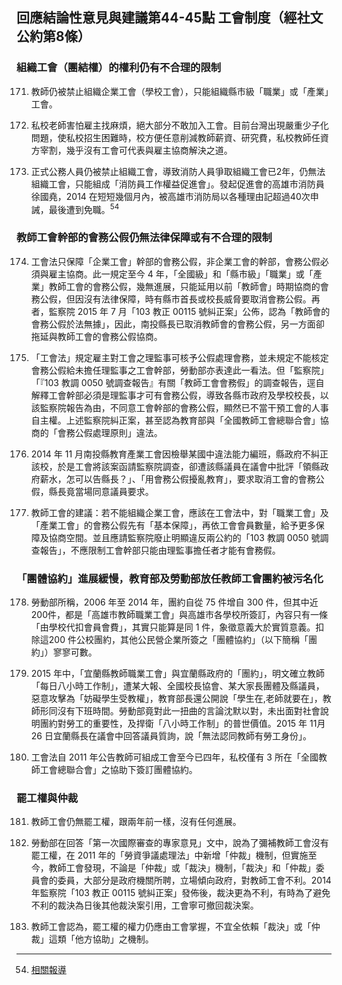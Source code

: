## 回應結論性意見與建議第44-45點 工會制度（經社文公約第8條）

### 組織工會（團結權）的權利仍有不合理的限制

<ol start="171">
  <li><p>教師仍被禁止組織企業工會（學校工會），只能組織縣市級「職業」或「產業」工會。</p></li>

  <li><p>私校老師害怕雇主找麻煩，絕大部分不敢加入工會。目前台灣出現嚴重少子化問題，使私校招生困難時，校方便任意削減教師薪資、研究費，私校教師任資方宰割，幾乎沒有工會可代表與雇主協商解決之道。</p></li>

  <li><p>正式公務人員仍被禁止組織工會，導致消防人員爭取組織工會已2年，仍無法組織工會，只能組成「消防員工作權益促進會」。發起促進會的高雄市消防員徐國堯，2014 在短短幾個月內，被高雄市消防局以各種理由記超過40次申誡，最後遭到免職。<sup>54</sup></p></li>
</ol>

### 教師工會幹部的會務公假仍無法律保障或有不合理的限制

<ol start="174">
  <li><p>工會法只保障「企業工會」幹部的會務公假，非企業工會的幹部，會務公假必須與雇主協商。此一規定至今 4 年，「全國級」和「縣市級」「職業」或「產業」教師工會的會務公假，幾無進展，只能延用以前「教師會」時期協商的會務公假，但因沒有法律保障，時有縣市首長或校長威脅要取消會務公假。再者，監察院 2015 年 7 月「103 教正 00115 號糾正案」公佈，認為「教師會的會務公假於法無據」，因此，南投縣長已取消教師會的會務公假，另一方面卻拖延與教師工會的會務公假協商。</p></li>

  <li><p>「工會法」規定雇主對工會之理監事可核予公假處理會務，並未規定不能核定會務公假給未擔任理監事之工會幹部，勞動部亦表達此一看法。但「監察院」「『103 教調 0050 號調查報告』有關「教師工會會務假」的調查報告，逕自解釋工會幹部必須是理監事才可有會務公假，導致各縣市政府及學校校長，以該監察院報告為由，不同意工會幹部的會務公假，顯然已不當干預工會的人事自主權。上述監察院糾正案，甚至認為教育部與「全國教師工會總聯合會」協商的「會務公假處理原則」違法。</p></li>

  <li><p>2014 年 11 月南投縣教育產業工會因檢舉某國中違法能力編班，縣政府不糾正該校，於是工會將該案函請監察院調查，卻遭該縣議員在議會中批評「領縣政府薪水，怎可以告縣長？」、「用會務公假擾亂教育」，要求取消工會的會務公假，縣長竟當場同意議員要求。</p></li>

  <li><p>教師工會的建議：若不能組織企業工會，應該在工會法中，對「職業工會」及「產業工會」的會務公假先有「基本保障」，再依工會會員數量，給予更多保障及協商空間。並且應請監察院廢止明顯違反兩公約的「103 教調 0050 號調查報告」，不應限制工會幹部只能由理監事擔任者才能有會務假。</p></li>
</ol>

### 「團體協約」進展緩慢，教育部及勞動部放任教師工會團約被污名化

<ol start="178">
  <li><p>勞動部所稱，2006 年至 2014 年，團約自從 75 件增自 300 件，但其中近 200件，都是「高雄市教師職業工會」與高雄市各學校所簽訂，內容只有一條「由學校代扣會員會費」，其實只能算是同 1 件，象徵意義大於實質意義。扣除這200 件公校團約，其他公民營企業所簽之「團體協約」（以下簡稱「團約」）寥寥可數。</p></li>

  <li><p>2015 年中，「宜蘭縣教師職業工會」與宜蘭縣政府的「團約」，明文確立教師「每日八小時工作制」，遭某大報、全國校長協會、某大家長團體及縣議員，惡意攻擊為「妨礙學生受教權」，教育部長還公開說「學生在,老師就要在」，教師形同沒有下班時間。勞動部竟對此一扭曲的言論沈默以對，未出面對社會說明團約對勞工的重要性，及捍衛「八小時工作制」的普世價值。2015 年 11月 26 日宜蘭縣長在議會中回答議員質詢，說「無法認同教師有勞工身份」。</p></li>

  <li><p>工會法自 2011 年公告教師可組成工會至今已四年，私校僅有 3 所在「全國教師工會總聯合會」之協助下簽訂團體協約。</p></li>
</ol>

### 罷工權與仲裁

<ol start="181">
  <li><p>教師工會仍無罷工權，跟兩年前一樣，沒有任何進展。</p></li>

  <li><p>勞動部在回答「第一次國際審查的專家意見」文中，說為了彌補教師工會沒有罷工權，在 2011 年的「勞資爭議處理法」中新增「仲裁」機制，但實施至今，教師工會發現，不論是「仲裁」或「裁決」機制，「裁決」和「仲裁」委員會的委員，大部分是政府機關所聘，立場傾向政府，對教師工會不利。2014 年監察院「103 教正 00115 號糾正案」發佈後，裁決更為不利，有時為了避免不利的裁決為日後其他裁決案引用，工會寧可撤回裁決案。</p></li>

  <li><p>教師工會認為，罷工權的權力仍應由工會掌握，不宜全依賴「裁決」或「仲裁」這類「他方協助」之機制。</p></li>
</ol>

-----

<ol start="54">
  <li><a href="http://ppt.cc/XRw8J" target="_blank">相關報導</a></li>
</ol>
